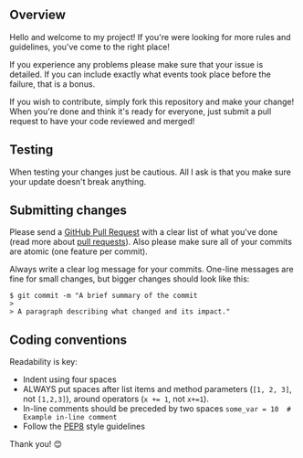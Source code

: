 ## Overview
Hello and welcome to my project! If you're were looking for more rules and guidelines, you've come to the right place!

If you experience any problems please make sure that your issue is detailed. If you can include exactly what events took place before the failure, that is a bonus.

If you wish to contribute, simply fork this repository and make your change! When you're done and think it's ready for everyone, just submit a pull request to have your code reviewed and merged!

## Testing

When testing your changes just be cautious. All I ask is that you make sure your update doesn't break anything.

## Submitting changes

Please send a [GitHub Pull Request](https://github.com/djcopley/Tiltometer/pulls) with a clear list of what you've done (read more about [pull requests](https://help.github.com/articles/about-pull-requests/)). Also please make sure all of your commits are atomic (one feature per commit).

Always write a clear log message for your commits. One-line messages are fine for small changes, but bigger changes should look like this:

    $ git commit -m "A brief summary of the commit
    > 
    > A paragraph describing what changed and its impact."

## Coding conventions

Readability is key:

  * Indent using four spaces
  * ALWAYS put spaces after list items and method parameters (`[1, 2, 3]`, not `[1,2,3]`), around operators (`x += 1`, not `x+=1`).
  * In-line comments should be preceded by two spaces `some_var = 10  # Example in-line comment`
  * Follow the [PEP8](https://www.python.org/dev/peps/pep-0008/) style guidelines
  
Thank you! 😊
